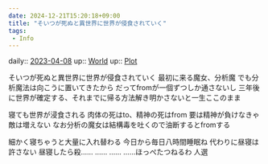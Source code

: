 ```yaml
---
date: 2024-12-21T15:20:18+09:00
title: "そいつが死ぬと異世界に世界が侵食されていく"
tags:
 - Info
---
```


daily:: [2023-04-08](/Daily_Note/2023-04-08.md)
up:: [World](Bar/Novel/Topics/World.md)
up:: [Plot](../Bar/Novel/Chaos/Plot.md)

そいつが死ぬと異世界に世界が侵食されていく
最初に来る魔女、分析魔
でも分析魔法は向こうに置いてきたから
だってfromが一個ずつしか通さないし
三年後に世界が確定する、それまでに帰る方法解き明かさないと一生ここのまま

寝ても世界が浸食される
肉体の死はto、精神の死はfrom
要は精神が負けなきゃ敵は増えない
なお分析の魔女は結構毒を吐くので油断するとfromする

細かく寝ちゃうと大量に入れ替わる
今日から毎日八時間睡眠ね
代わりに昼寝は許さない
昼寝したら殺……
……
……
……ほっぺたつねるわ
人選

